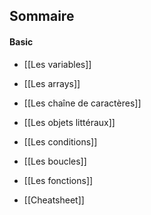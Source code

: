
## Sommaire

#### Basic 

- [[Les variables]]
- [[Les arrays]]
- [[Les chaîne de caractères]]
- [[Les objets littéraux]]
- [[Les conditions]]
- [[Les boucles]]
- [[Les fonctions]]

- [[Cheatsheet]]

